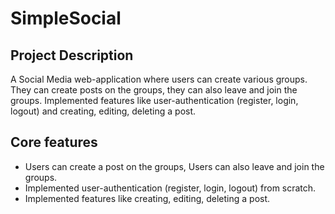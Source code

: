 # SimpleSocial

## Project Description

A Social Media web-application where users can create various groups. They can create posts on the groups, they can also leave and join the groups. Implemented features like user-authentication (register, login, logout) and creating, editing, deleting a post.

## Core features

* Users can create a post on the groups, Users can also leave and join the groups.
* Implemented user-authentication (register, login, logout) from scratch.
* Implemented features like creating, editing, deleting a post.
